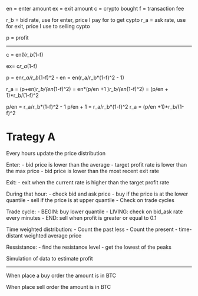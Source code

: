 en = enter amount
ex = exit amount
c = crypto bought
f = transaction fee

r_b = bid rate, use for enter, price I pay for to get cypto
r_a = ask rate, use for exit, price I use to selling cypto

p = profit

- - - - - - - - - - 

c = en*1/r_b*(1-f)

ex= c*r_a*(1-f)

p = en*r_a/r_b*(1-f)^2 - en = en(r_a/r_b*(1-f)^2 - 1)

r_a = (p+en)*r_b/(en*(1-f)^2) = en*(p/en +1 )*r_b/(en*(1-f)^2) = (p/en + 1)*r_b/(1-f)^2

p/en = r_a/r_b*(1-f)^2 - 1
p/en + 1 = r_a/r_b*(1-f)^2 
r_a = (p/en +1)*r_b/(1-f)^2


# Trategy A

Every hours update the price distribution

Enter:
    - bid price is lower than the average
    - target profit rate is lower than the max price
    - bid price is lower than the most recent exit rate

Exit:
    - exit when the current rate is higher than the target profit rate

During that hour:
    - check bid and ask price
    - buy if the price is at the lower quantile
    - sell if the price is at upper quantile
    - Check on trade cycles 

Trade cycle:
    - BEGIN: buy lower quantile
    - LIVING: check on bid_ask rate every minutes
    - END: sell when profit is greater or equal to 0.1

Time weighted distribution:
    - Count the past less 
    - Count the present 
    - time-distant weighted average price

Ressistance:
    - find the resistance level
    - get the lowest of the peaks

Simulation of data to estimate profit 


--- 

When place a buy order the amount is in BTC

When place sell order the amount is in BTC
